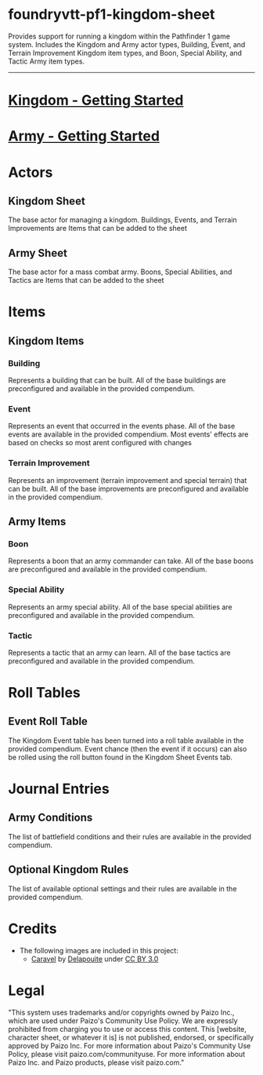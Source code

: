 # foundryvtt-pf1-kingdom-sheet

Provides support for running a kingdom within the Pathfinder 1 game system. Includes the Kingdom and Army actor types, Building, Event, and Terrain Improvement Kingdom item types, and Boon, Special Ability, and Tactic Army item types.

---

# [Kingdom - Getting Started](./getting_started_kingdom.md)

# [Army - Getting Started](./getting_started_army.md)

# Actors

## Kingdom Sheet

The base actor for managing a kingdom. Buildings, Events, and Terrain Improvements are Items that can be added to the sheet

## Army Sheet

The base actor for a mass combat army. Boons, Special Abilities, and Tactics are Items that can be added to the sheet

# Items

## Kingdom Items

### Building

Represents a building that can be built. All of the base buildings are preconfigured and available in the provided compendium.

### Event

Represents an event that occurred in the events phase. All of the base events are available in the provided compendium. Most events' effects are based on checks so most arent configured with changes

### Terrain Improvement

Represents an improvement (terrain improvement and special terrain) that can be built. All of the base improvements are preconfigured and available in the provided compendium.

## Army Items

### Boon

Represents a boon that an army commander can take. All of the base boons are preconfigured and available in the provided compendium.

### Special Ability

Represents an army special ability. All of the base special abilities are preconfigured and available in the provided compendium.

### Tactic

Represents a tactic that an army can learn. All of the base tactics are preconfigured and available in the provided compendium.

# Roll Tables

## Event Roll Table

The Kingdom Event table has been turned into a roll table available in the provided compendium.
Event chance (then the event if it occurs) can also be rolled using the roll button found in the Kingdom Sheet Events tab.

# Journal Entries

## Army Conditions

The list of battlefield conditions and their rules are available in the provided compendium.

## Optional Kingdom Rules

The list of available optional settings and their rules are available in the provided compendium.

# Credits

- The following images are included in this project:
  - [Caravel](https://game-icons.net/1x1/delapouite/caravel.html) by [Delapouite](https://delapouite.com/) under [CC BY 3.0](https://creativecommons.org/licenses/by/3.0/)

# Legal

"This system uses trademarks and/or copyrights owned by Paizo Inc., which are used under Paizo's Community Use Policy. We are expressly prohibited from charging you to use or access this content. This [website, character sheet, or whatever it is] is not published, endorsed, or specifically approved by Paizo Inc. For more information about Paizo's Community Use Policy, please visit paizo.com/communityuse. For more information about Paizo Inc. and Paizo products, please visit paizo.com."
